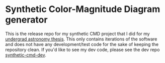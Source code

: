 # Synthetic Color-Magnitude Diagram generator
This is the release repo for my synthetic CMD project that I did for my [undergrad astronomy thesis](https://doi.org/10.18130/wh4a-bt41). This only contains iterations of the software and does not have any development/test code for the sake of keeping the repository clean. If you'd like to see my dev code, please see the dev repo [synthetic-cmd-dev](github.com/zangston/synthetic-cmd-dev).
